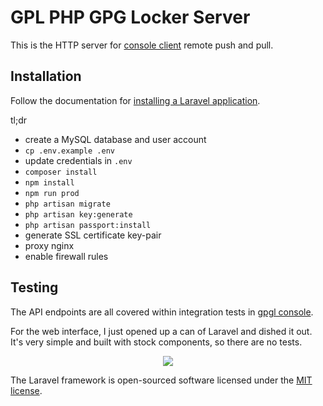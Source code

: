 # GPL PHP GPG Locker Server

This is the HTTP server for [console client][1] remote push and pull.

## Installation

Follow the documentation for [installing a Laravel application][1].

tl;dr

* create a MySQL database and user account
* `cp .env.example .env`
* update credentials in `.env`
* `composer install`
* `npm install`
* `npm run prod`
* `php artisan migrate`
* `php artisan key:generate`
* `php artisan passport:install`
* generate SSL certificate key-pair
* proxy nginx
* enable firewall rules

## Testing

The API endpoints are all covered within integration tests in [gpgl console][1].

For the web interface, I just opened up a can of Laravel and dished it out.
It's very simple and built with stock components, so there are no tests.

<p align="center">
    <a href="https://laravel.com/">
        <img src="https://laravel.com/assets/img/components/logo-laravel.svg" />
    </a>
</p>

The Laravel framework is open-sourced software licensed under the [MIT license](http://opensource.org/licenses/MIT).

[1]:https://github.com/gpgl/console
[2]:https://laravel.com/docs/5.4#installation
